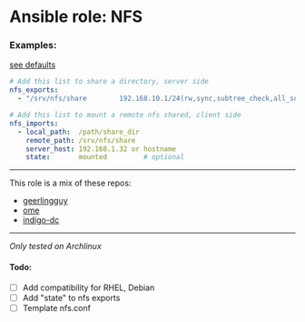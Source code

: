 # Ansible role: NFS

### Examples:
[see defaults](https://github.com/lunics/ansible_role_nfs/blob/main/defaults/main.yml)
```yaml
# Add this list to share a directory, server side
nfs_exports:
  - "/srv/nfs/share        192.168.10.1/24(rw,sync,subtree_check,all_squash)"

# Add this list to mount a remote nfs shared, client side
nfs_imports:
  - local_path:  /path/share_dir
    remote_path: /srv/nfs/share
    server_host: 192.168.1.32 or hostname
    state:       mounted         # optional
```
---
This role is a mix of these repos:
- [geerlingguy](https://github.com/geerlingguy/ansible-role-nfs)
- [ome](https://github.com/ome/ansible-role-nfs-mount)
- [indigo-dc](https://github.com/indigo-dc/ansible-role-nfs)
---
*Only tested on Archlinux*
#### Todo:
- [ ] Add compatibility for RHEL, Debian
- [ ] Add "state" to nfs exports
- [ ] Template nfs.conf
